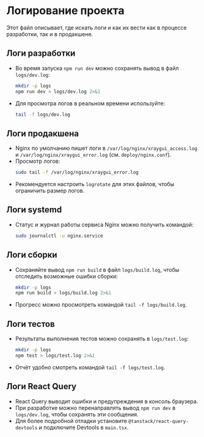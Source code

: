 # Логирование проекта

Этот файл описывает, где искать логи и как их вести как в процессе разработки, так и в продакшене.

## Логи разработки

- Во время запуска `npm run dev` можно сохранять вывод в файл `logs/dev.log`:
  ```bash
  mkdir -p logs
  npm run dev > logs/dev.log 2>&1
  ```
- Для просмотра логов в реальном времени используйте:
  ```bash
  tail -f logs/dev.log
  ```

## Логи продакшена

- Nginx по умолчанию пишет логи в `/var/log/nginx/xraygui_access.log` и `/var/log/nginx/xraygui_error.log` (см. `deploy/nginx.conf`).
- Просмотр логов:
  ```bash
  sudo tail -f /var/log/nginx/xraygui_error.log
  ```
- Рекомендуется настроить `logrotate` для этих файлов, чтобы ограничить размер логов.

## Логи systemd

- Статус и журнал работы сервиса Nginx можно получить командой:
  ```bash
  sudo journalctl -u nginx.service
  ```

## Логи сборки

- Сохраняйте вывод `npm run build` в файл `logs/build.log`, чтобы отследить возможные ошибки сборки:
  ```bash
  mkdir -p logs
  npm run build > logs/build.log 2>&1
  ```
- Прогресс можно просмотреть командой `tail -f logs/build.log`.

## Логи тестов

- Результаты выполнения тестов можно сохранять в `logs/test.log`:
  ```bash
  mkdir -p logs
  npm test > logs/test.log 2>&1
  ```
- Отчёт удобно смотреть командой `tail -f logs/test.log`.

## Логи React Query

- React Query выводит ошибки и предупреждения в консоль браузера.
- При разработке можно перенаправлять вывод `npm run dev` в `logs/dev.log`, чтобы сохранять эти сообщения.
- Для более подробной отладки установите `@tanstack/react-query-devtools` и подключите Devtools в `main.tsx`.
